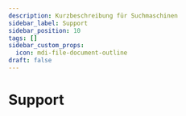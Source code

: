 ```yaml
---
description: Kurzbeschreibung für Suchmaschinen
sidebar_label: Support
sidebar_position: 10
tags: []
sidebar_custom_props:
  icon: mdi-file-document-outline
draft: false
---
```


# Support

<Features />